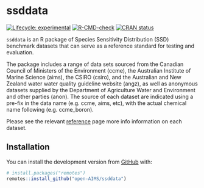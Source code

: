 
<!-- README.md is generated from README.Rmd. Please edit that file -->

# ssddata

<!-- badges: start -->

[![Lifecycle:
experimental](https://img.shields.io/badge/lifecycle-experimental-orange.svg)](https://lifecycle.r-lib.org/articles/stages.html#experimental)
[![R-CMD-check](https://github.com/open-AIMS/ssddata/workflows/R-CMD-check/badge.svg)](https://github.com/open-AIMS/ssddata/actions)
[![CRAN
status](https://www.r-pkg.org/badges/version/ssddata)](https://CRAN.R-project.org/package=ssddata)
<!-- badges: end -->

`ssddata` is an R package of Species Sensitivity Distribution (SSD)
benchmark datasets that can serve as a reference standard for testing
and evaluation.

The package includes a range of data sets sourced from the Canadian
Council of Ministers of the Environment (ccme), the Australian Institute
of Marine Science (aims), the CSIRO (csiro), and the Australian and New
Zealand water water quality guideline website (angz), as well as
anonymous datasets supplied by the Department of Agriculture Water and
Environment and other parties (anon). The source of each dataset are
indicated using a pre-fix in the data name (e.g. ccme, aims, etc), with
the actual chemical name following (e.g. ccme\_boron).

Please see the relevant
[reference](https://open-aims.github.io/ssddata/reference/index.html)
page more info information on each dataset.

## Installation

You can install the development version from
[GitHub](https://github.com/) with:

``` r
# install.packages("remotes")
remotes::install_github("open-AIMS/ssddata")
```
